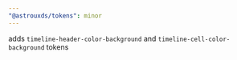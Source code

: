 ```yaml
---
"@astrouxds/tokens": minor
---
```


adds `timeline-header-color-background` and `timeline-cell-color-background` tokens
